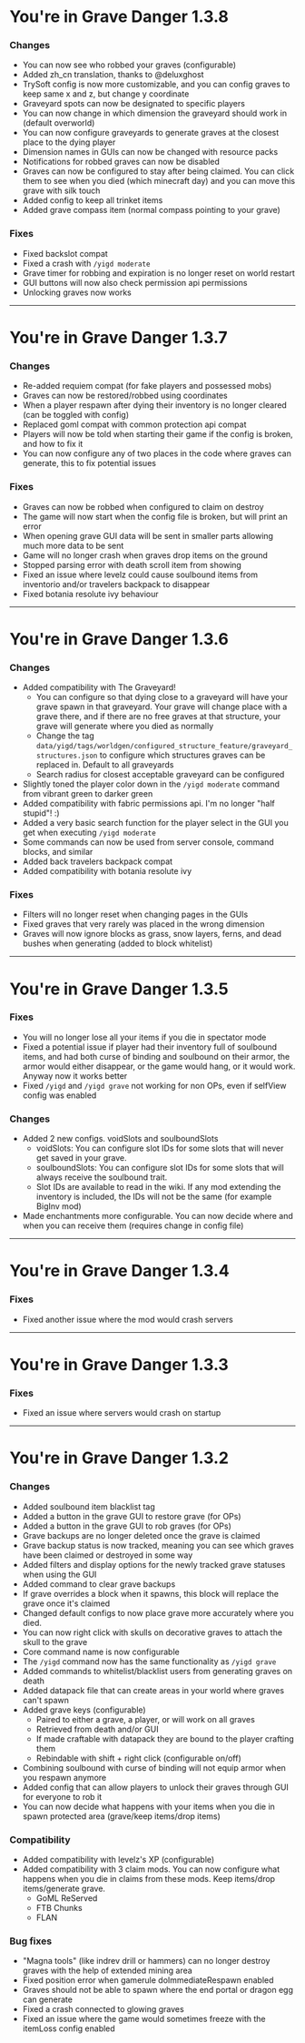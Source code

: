 # You're in Grave Danger 1.3.8

### Changes
- You can now see who robbed your graves (configurable)
- Added zh_cn translation, thanks to @deluxghost
- TrySoft config is now more customizable, and you can config graves to keep same x and z, but change y coordinate
- Graveyard spots can now be designated to specific players
- You can now change in which dimension the graveyard should work in (default overworld)
- You can now configure graveyards to generate graves at the closest place to the dying player
- Dimension names in GUIs can now be changed with resource packs
- Notifications for robbed graves can now be disabled
- Graves can now be configured to stay after being claimed. You can click them to see when you died (which minecraft day) and you can move this grave with silk touch
- Added config to keep all trinket items
- Added grave compass item (normal compass pointing to your grave)

### Fixes
- Fixed backslot compat
- Fixed a crash with `/yigd moderate`
- Grave timer for robbing and expiration is no longer reset on world restart
- GUI buttons will now also check permission api permissions
- Unlocking graves now works

---

# You're in Grave Danger 1.3.7

### Changes
 - Re-added requiem compat (for fake players and possessed mobs)
 - Graves can now be restored/robbed using coordinates
 - When a player respawn after dying their inventory is no longer cleared (can be toggled with config)
 - Replaced goml compat with common protection api compat
 - Players will now be told when starting their game if the config is broken, and how to fix it
 - You can now configure any of two places in the code where graves can generate, this to fix potential issues

### Fixes
 - Graves can now be robbed when configured to claim on destroy
 - The game will now start when the config file is broken, but will print an error
 - When opening grave GUI data will be sent in smaller parts allowing much more data to be sent
 - Game will no longer crash when graves drop items on the ground
 - Stopped parsing error with death scroll item from showing
 - Fixed an issue where levelz could cause soulbound items from inventorio and/or travelers backpack to disappear
 - Fixed botania resolute ivy behaviour

---

# You're in Grave Danger 1.3.6

### Changes
 - Added compatibility with The Graveyard!
   - You can configure so that dying close to a graveyard will have your grave spawn in that graveyard. Your grave will change place with a grave there, and if there are no free graves at that structure, your grave will generate where you died as normally
   - Change the tag `data/yigd/tags/worldgen/configured_structure_feature/graveyard_structures.json` to configure which structures graves can be replaced in. Default to all graveyards
   - Search radius for closest acceptable graveyard can be configured
 - Slightly toned the player color down in the `/yigd moderate` command from vibrant green to darker green
 - Added compatibility with fabric permissions api. I'm no longer "half stupid"! :)
 - Added a very basic search function for the player select in the GUI you get when executing `/yigd moderate`
 - Some commands can now be used from server console, command blocks, and similar
 - Added back travelers backpack compat
 - Added compatibility with botania resolute ivy

### Fixes
 - Filters will no longer reset when changing pages in the GUIs
 - Fixed graves that very rarely was placed in the wrong dimension
 - Graves will now ignore blocks as grass, snow layers, ferns, and dead bushes when generating (added to block whitelist)

---

# You're in Grave Danger 1.3.5

### Fixes
 - You will no longer lose all your items if you die in spectator mode
 - Fixed a potential issue if player had their inventory full of soulbound items, and had both curse of binding and soulbound on their armor, the armor would either disappear, or the game would hang, or it would work. Anyway now it works better
 - Fixed `/yigd` and `/yigd grave` not working for non OPs, even if selfView config was enabled

### Changes
 - Added 2 new configs. voidSlots and soulboundSlots
   - voidSlots: You can configure slot IDs for some slots that will never get saved in your grave.
   - soulboundSlots: You can configure slot IDs for some slots that will always receive the soulbound trait.
   - Slot IDs are available to read in the wiki. If any mod extending the inventory is included, the IDs will not be the same (for example BigInv mod)
 - Made enchantments more configurable. You can now decide where and when you can receive them (requires change in config file)

---

# You're in Grave Danger 1.3.4

### Fixes
 - Fixed another issue where the mod would crash servers

---

# You're in Grave Danger 1.3.3

### Fixes
 - Fixed an issue where servers would crash on startup

---

# You're in Grave Danger 1.3.2

### Changes
- Added soulbound item blacklist tag
- Added a button in the grave GUI to restore grave (for OPs)
- Added a button in the grave GUI to rob graves (for OPs)
- Grave backups are no longer deleted once the grave is claimed
- Grave backup status is now tracked, meaning you can see which graves have been claimed or destroyed in some way
- Added filters and display options for the newly tracked grave statuses when using the GUI
- Added command to clear grave backups
- If grave overrides a block when it spawns, this block will replace the grave once it's claimed
- Changed default configs to now place grave more accurately where you died.
- You can now right click with skulls on decorative graves to attach the skull to the grave
- Core command name is now configurable
- The `/yigd` command now has the same functionality as `/yigd grave`
- Added commands to whitelist/blacklist users from generating graves on death
- Added datapack file that can create areas in your world where graves can't spawn
- Added grave keys (configurable)
    - Paired to either a grave, a player, or will work on all graves
    - Retrieved from death and/or GUI
    - If made craftable with datapack they are bound to the player crafting them
    - Rebindable with shift + right click (configurable on/off)
- Combining soulbound with curse of binding will not equip armor when you respawn anymore
- Added config that can allow players to unlock their graves through GUI for everyone to rob it
- You can now decide what happens with your items when you die in spawn protected area (grave/keep items/drop items)

### Compatibility
- Added compatibility with levelz's XP (configurable)
- Added compatibility with 3 claim mods. You can now configure what happens when you die in claims from these mods. Keep items/drop items/generate grave.
    - GoML ReServed
    - FTB Chunks
    - FLAN

### Bug fixes
- "Magna tools" (like indrev drill or hammers) can no longer destroy graves with the help of extended mining area
- Fixed position error when gamerule doImmediateRespawn enabled
- Graves should not be able to spawn where the end portal or dragon egg can generate
- Fixed a crash connected to glowing graves
- Fixed an issue where the game would sometimes freeze with the itemLoss config enabled
